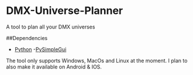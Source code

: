 # DMX-Universe-Planner
A tool to plan all your DMX universes 

##Dependencies
- [Python](https://www.python.org/)
-[PySimpleGui](https://pypi.org/project/PySimpleGUI/)

The tool only supports Windows, MacOs and Linux at the moment. I plan to also make it available on Android & IOS.
